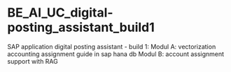# BE_AI_UC_digital-posting_assistant_build1
SAP application digital posting assistant - build 1: 
Modul A: vectorization accounting assignment guide in sap hana db
Modul B: account assignment support with RAG
